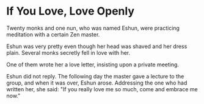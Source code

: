 # If You Love, Love Openly

Twenty monks and one nun, who was named Eshun, were practicing meditation with a certain Zen master.

Eshun was very pretty even though her head was shaved and her dress plain. Several monks secretly fell in love with her.

One of them wrote her a love letter, insisting upon a private meeting.

Eshun did not reply. The following day the master gave a lecture to the group, and when it was over, Eshun arose. Addressing the one who had written her, she said: "If you really love me so much, come and embrace me now."
